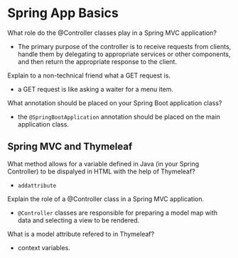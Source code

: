 # Spring App Basics

What role do the @Controller classes play in a Spring MVC application?

- The primary purpose of the controller is to receive requests from clients, handle them by delegating to appropriate services or other components, and then return the appropriate response to the client.


Explain to a non-technical friend what a GET request is.

- a GET request is like asking a waiter for a menu item.

What annotation should be placed on your Spring Boot application class?

-  the `@SpringBootApplication` annotation should be placed on the main application class.

## Spring MVC and Thymeleaf

What method allows for a variable defined in Java (in your Spring Controller) to be dispalyed in HTML 
with the help of Thymeleaf?

- `addattribute`

Explain the role of a @Controller class in a Spring MVC application.

- `@Controller` classes are responsible for preparing a model map with data and selecting a view to be rendered.

What is a model attribute refered to in Thymeleaf?

- context variables.
